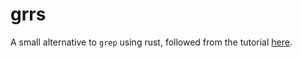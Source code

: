 # grrs

A small alternative to `grep` using rust, followed from the tutorial
[here](https://rust-cli.github.io/book/index.html).
